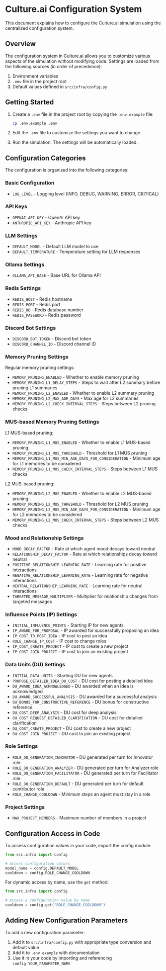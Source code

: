 # Culture.ai Configuration System

This document explains how to configure the Culture.ai simulation using the centralized configuration system.

## Overview

The configuration system in Culture.ai allows you to customize various aspects of the simulation without modifying code. Settings are loaded from the following sources (in order of precedence):

1. Environment variables
2. `.env` file in the project root
3. Default values defined in `src/infra/config.py`

## Getting Started

1. Create a `.env` file in the project root by copying the `.env.example` file:
   ```bash
   cp .env.example .env
   ```

2. Edit the `.env` file to customize the settings you want to change.

3. Run the simulation. The settings will be automatically loaded.

## Configuration Categories

The configuration is organized into the following categories:

### Basic Configuration

- `LOG_LEVEL` - Logging level (INFO, DEBUG, WARNING, ERROR, CRITICAL)

### API Keys

- `OPENAI_API_KEY` - OpenAI API key
- `ANTHROPIC_API_KEY` - Anthropic API key

### LLM Settings

- `DEFAULT_MODEL` - Default LLM model to use
- `DEFAULT_TEMPERATURE` - Temperature setting for LLM responses

### Ollama Settings

- `OLLAMA_API_BASE` - Base URL for Ollama API

### Redis Settings

- `REDIS_HOST` - Redis hostname
- `REDIS_PORT` - Redis port
- `REDIS_DB` - Redis database number
- `REDIS_PASSWORD` - Redis password

### Discord Bot Settings

- `DISCORD_BOT_TOKEN` - Discord bot token
- `DISCORD_CHANNEL_ID` - Discord channel ID

### Memory Pruning Settings

Regular memory pruning settings:
- `MEMORY_PRUNING_ENABLED` - Whether to enable memory pruning
- `MEMORY_PRUNING_L1_DELAY_STEPS` - Steps to wait after L2 summary before pruning L1 summaries
- `MEMORY_PRUNING_L2_ENABLED` - Whether to enable L2 summary pruning
- `MEMORY_PRUNING_L2_MAX_AGE_DAYS` - Max age for L2 summaries
- `MEMORY_PRUNING_L2_CHECK_INTERVAL_STEPS` - Steps between L2 pruning checks

### MUS-based Memory Pruning Settings

L1 MUS-based pruning:
- `MEMORY_PRUNING_L1_MUS_ENABLED` - Whether to enable L1 MUS-based pruning
- `MEMORY_PRUNING_L1_MUS_THRESHOLD` - Threshold for L1 MUS pruning
- `MEMORY_PRUNING_L1_MUS_MIN_AGE_DAYS_FOR_CONSIDERATION` - Minimum age for L1 memories to be considered
- `MEMORY_PRUNING_L1_MUS_CHECK_INTERVAL_STEPS` - Steps between L1 MUS checks

L2 MUS-based pruning:
- `MEMORY_PRUNING_L2_MUS_ENABLED` - Whether to enable L2 MUS-based pruning
- `MEMORY_PRUNING_L2_MUS_THRESHOLD` - Threshold for L2 MUS pruning
- `MEMORY_PRUNING_L2_MUS_MIN_AGE_DAYS_FOR_CONSIDERATION` - Minimum age for L2 memories to be considered
- `MEMORY_PRUNING_L2_MUS_CHECK_INTERVAL_STEPS` - Steps between L2 MUS checks

### Mood and Relationship Settings

- `MOOD_DECAY_FACTOR` - Rate at which agent mood decays toward neutral
- `RELATIONSHIP_DECAY_FACTOR` - Rate at which relationships decay toward neutral
- `POSITIVE_RELATIONSHIP_LEARNING_RATE` - Learning rate for positive interactions
- `NEGATIVE_RELATIONSHIP_LEARNING_RATE` - Learning rate for negative interactions
- `NEUTRAL_RELATIONSHIP_LEARNING_RATE` - Learning rate for neutral interactions
- `TARGETED_MESSAGE_MULTIPLIER` - Multiplier for relationship changes from targeted messages

### Influence Points (IP) Settings

- `INITIAL_INFLUENCE_POINTS` - Starting IP for new agents
- `IP_AWARD_FOR_PROPOSAL` - IP awarded for successfully proposing an idea
- `IP_COST_TO_POST_IDEA` - IP cost to post an idea
- `ROLE_CHANGE_IP_COST` - IP cost to change roles
- `IP_COST_CREATE_PROJECT` - IP cost to create a new project
- `IP_COST_JOIN_PROJECT` - IP cost to join an existing project

### Data Units (DU) Settings

- `INITIAL_DATA_UNITS` - Starting DU for new agents
- `PROPOSE_DETAILED_IDEA_DU_COST` - DU cost for posting a detailed idea
- `DU_AWARD_IDEA_ACKNOWLEDGED` - DU awarded when an idea is acknowledged
- `DU_AWARD_SUCCESSFUL_ANALYSIS` - DU awarded for a successful analysis
- `DU_BONUS_FOR_CONSTRUCTIVE_REFERENCE` - DU bonus for constructive reference
- `DU_COST_DEEP_ANALYSIS` - DU cost for deep analysis
- `DU_COST_REQUEST_DETAILED_CLARIFICATION` - DU cost for detailed clarification
- `DU_COST_CREATE_PROJECT` - DU cost to create a new project
- `DU_COST_JOIN_PROJECT` - DU cost to join an existing project

### Role Settings

- `ROLE_DU_GENERATION_INNOVATOR` - DU generated per turn for Innovator role
- `ROLE_DU_GENERATION_ANALYZER` - DU generated per turn for Analyzer role
- `ROLE_DU_GENERATION_FACILITATOR` - DU generated per turn for Facilitator role
- `ROLE_DU_GENERATION_DEFAULT` - DU generated per turn for default contributor role
- `ROLE_CHANGE_COOLDOWN` - Minimum steps an agent must stay in a role

### Project Settings

- `MAX_PROJECT_MEMBERS` - Maximum number of members in a project

## Configuration Access in Code

To access configuration values in your code, import the config module:

```python
from src.infra import config

# Access configuration values
model_name = config.DEFAULT_MODEL
cooldown = config.ROLE_CHANGE_COOLDOWN
```

For dynamic access by name, use the `get` method:

```python
from src.infra import config

# Access a configuration value by name
cooldown = config.get("ROLE_CHANGE_COOLDOWN")
```

## Adding New Configuration Parameters

To add a new configuration parameter:

1. Add it to `src/infra/config.py` with appropriate type conversion and default value
2. Add it to `.env.example` with documentation
3. Use it in your code by importing and referencing `config.YOUR_PARAMETER_NAME` 
